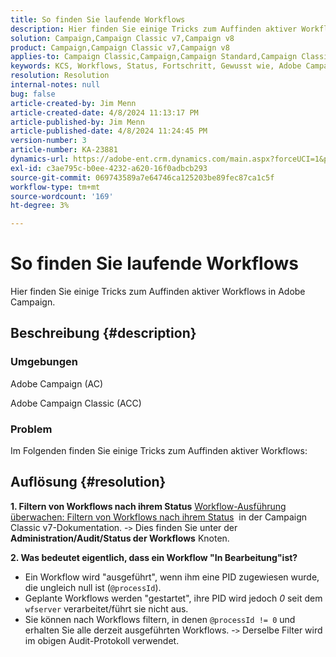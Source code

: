 ```yaml
---
title: So finden Sie laufende Workflows
description: Hier finden Sie einige Tricks zum Auffinden aktiver Workflows in Adobe Campaign.
solution: Campaign,Campaign Classic v7,Campaign v8
product: Campaign,Campaign Classic v7,Campaign v8
applies-to: Campaign Classic,Campaign,Campaign Standard,Campaign Classic v7,Campaign v8
keywords: KCS, Workflows, Status, Fortschritt, Gewusst wie, Adobe Campaign, AC, ACC, Adobe Campaign Classic
resolution: Resolution
internal-notes: null
bug: false
article-created-by: Jim Menn
article-created-date: 4/8/2024 11:13:17 PM
article-published-by: Jim Menn
article-published-date: 4/8/2024 11:24:45 PM
version-number: 3
article-number: KA-23881
dynamics-url: https://adobe-ent.crm.dynamics.com/main.aspx?forceUCI=1&pagetype=entityrecord&etn=knowledgearticle&id=224e7394-fdf5-ee11-a1fe-6045bd006268
exl-id: c3ae795c-b0ee-4232-a620-16f0adbcb293
source-git-commit: 069743589a7e64746ca125203be89fec87ca1c5f
workflow-type: tm+mt
source-wordcount: '169'
ht-degree: 3%

---
```


# So finden Sie laufende Workflows


Hier finden Sie einige Tricks zum Auffinden aktiver Workflows in Adobe Campaign.

## Beschreibung {#description}


### Umgebungen

Adobe Campaign (AC)

Adobe Campaign Classic (ACC)

### Problem

Im Folgenden finden Sie einige Tricks zum Auffinden aktiver Workflows:


## Auflösung {#resolution}


<b>1. Filtern von Workflows nach ihrem Status</b>
[Workflow-Ausführung überwachen: Filtern von Workflows nach ihrem Status](https://experienceleague.adobe.com/docs/campaign-classic/using/automating-with-workflows/monitoring-workflows/monitoring-workflow-execution.html?lang=en#filtering-workflows-status)  in der Campaign Classic v7-Dokumentation.
-`>`  Dies finden Sie unter der <b>Administration/Audit/Status der Workflows</b> Knoten.

<b>2. Was bedeutet eigentlich, dass ein Workflow &quot;In Bearbeitung&quot;ist?</b>
- Ein Workflow wird &quot;ausgeführt&quot;, wenn ihm eine PID zugewiesen wurde, die ungleich null ist (`@processId`).
- Geplante Workflows werden &quot;gestartet&quot;, ihre PID wird jedoch *0* seit dem `wfserver` verarbeitet/führt sie nicht aus.
- Sie können nach Workflows filtern, in denen `@processId != 0` und erhalten Sie alle derzeit ausgeführten Workflows.
-`>`  Derselbe Filter wird im obigen Audit-Protokoll verwendet.
